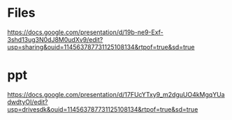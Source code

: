 # Files
https://docs.google.com/presentation/d/19b-ne9-Exf-3shd13ug3N0dJ8M0udXv9/edit?usp=sharing&ouid=114563787731125108134&rtpof=true&sd=true


# ppt
https://docs.google.com/presentation/d/17FUcYTxy9_m2dguUO4kMgqYUadwdtyOI/edit?usp=drivesdk&ouid=114563787731125108134&rtpof=true&sd=true
